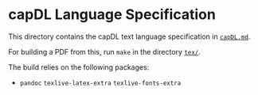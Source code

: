 <!--
     Copyright 2020, Data61, CSIRO (ABN 41 687 119 230)

     SPDX-License-Identifier: CC-BY-SA-4.0
-->

# capDL Language Specification

This directory contains the capDL text language specification in
[`capDL.md`](capDL.md).

For building a PDF from this, run `make` in the directory
[`tex/`](tex/).

The build relies on the following packages:
- `pandoc` `texlive-latex-extra` `texlive-fonts-extra`
